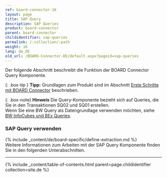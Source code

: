 ```yaml
---
ref: board-connector-16
layout: page
title: SAP Query
description: SAP Queries
product: board-connector
parent: board-connector
childidentifier: sap-queries
permalink: /:collection/:path
weight: 16
lang: de_DE
old_url: /BOARD-Connector-DE/default.aspx?pageid=sap-queries
---
```


Der folgende Abschnitt beschreibt die Funktion der BOARD Connector Query Komponente. 

{: .box-tip }
**Tipp:** Grundlagen zum Produkt sind im Abschnitt [Erste Schritte mit BOARD Connector](../erste-schritte) beschrieben.

{: .box-note}
**Hinweis** Die Query-Komponente bezieht sich auf Queries, die Sie in den Transaktionen SQ02 und SQ01 erstellen. <br>
Wenn Sie eine BW Query als Datengrundlage verwenden möchten, siehe [BW InfoCubes und BEx Queries](./bw-infocube-und-bex-queries).

### SAP Query verwenden
{% include _content/de/board-specific/define-extraction.md %}
<br>
Weitere Informationen zum Arbeiten mit der SAP Query Komponente finden Sie in den folgenden Unterabschnitten.

---

{% include _content/table-of-contents.html parent=page.childidentifier collection=site.de %}
